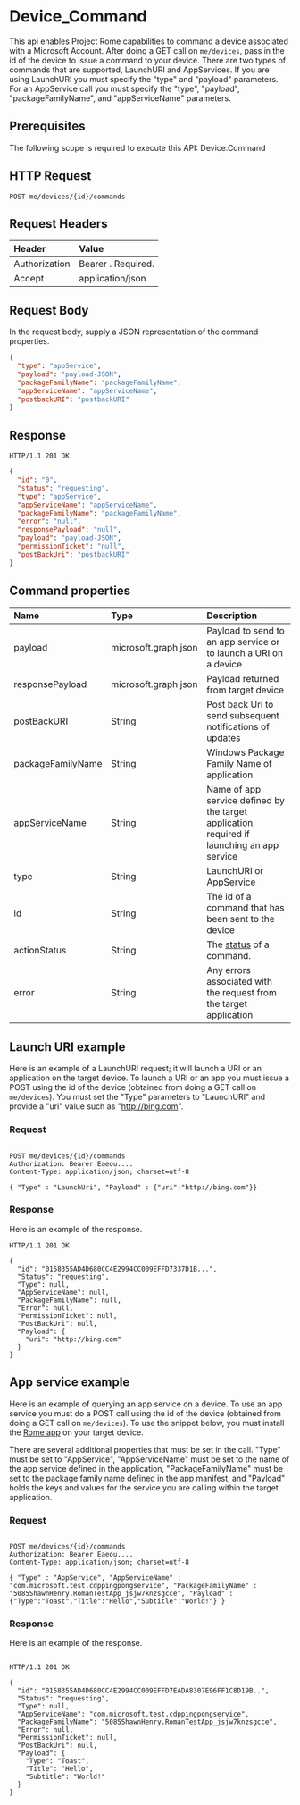 # Device_Command

This api enables Project Rome capabilities to command a device associated with a Microsoft Account. After doing a GET call on `me/devices`, pass in the id of the device to issue a command to your device. There are two types of commands that are supported, LaunchURI and AppServices. If you are using LaunchURI you must specify the "type" and "payload" parameters. For an AppService call you must specify the 
"type", "payload", "packageFamilyName", and "appServiceName" parameters.

## Prerequisites

The following scope is required to execute this API: Device.Command

## HTTP Request

<!-- { "blockType": "ignored" } -->

```http
POST me/devices/{id}/commands
```

## Request Headers


| Header |Value
|:----|:------|
|Authorization| Bearer <token>. Required. |
|Accept | application/json |


## Request Body

In the request body, supply a JSON representation of the command properties.

```json
{
  "type": "appService",
  "payload": "payload-JSON",
  "packageFamilyName": "packageFamilyName",
  "appServiceName": "appServiceName",
  "postbackURI": "postbackURI"
}
```

## Response

```http
HTTP/1.1 201 OK
```

```json
{
  "id": "0",
  "status": "requesting",
  "type": "appService",
  "appServiceName": "appServiceName",
  "packageFamilyName": "packageFamilyName",
  "error": "null",
  "responsePayload": "null",
  "payload": "payload-JSON",
  "permissionTicket": "null",
  "postBackUri": "postbackURI"
}
```
## Command properties 

|Name| Type | Description|
|:----|:------|:------|
payload | microsoft.graph.json| Payload to send to an app service or to launch a URI on a device |
responsePayload | microsoft.graph.json| Payload returned from target device |
postBackURI | String | Post back Uri to send subsequent notifications of updates |
packageFamilyName | String | Windows Package Family Name of application |
appServiceName | String | Name of app service defined by the target application, required if launching an app service |
type| String | LaunchURI or AppService |
id| String | The id of a command that has been sent to the device |
actionStatus | String | The [status](../resources/commandactionstatus.md) of a command. |
error| String| Any errors associated with the request from the target application |

## Launch URI example

Here is an example of a LaunchURI request; it will launch a URI or an application on the target device. To launch a URI or an app you must issue a POST using the id of the device (obtained from doing a GET call on `me/devices`). You must set the "Type" parameters to "LaunchURI" and provide a "uri" value such as "http://bing.com".

### Request

<!-- {
  "blockType": "request",
  "name": "post_command"
}-->

```http

POST me/devices/{id}/commands
Authorization: Bearer Eaeou....
Content-Type: application/json; charset=utf-8

{ "Type" : "LaunchUri", "Payload" : {"uri":"http://bing.com"}}

```

### Response 

Here is an example of the response.

<!-- {
  "blockType": "response",
  "truncated": false,
  "@odata.type": "microsoft.graph.commandobject",
  "isCollection": true
} -->

```http
HTTP/1.1 201 OK

{
  "id": "0158355AD4D680CC4E2994CC009EFFD7337D1B...",
  "Status": "requesting",
  "Type": null,
  "AppServiceName": null,
  "PackageFamilyName": null,
  "Error": null,
  "PermissionTicket": null,
  "PostBackUri": null,
  "Payload": {
    "uri": "http://bing.com"
  }
}

```


## App service example

Here is an example of querying an app service on a device. To use an app service you must do a POST call using the id of the device (obtained from doing a GET call on `me/devices`). To use the snippet below, you must install the [Rome app](https://aka.ms/romanapp) on your target device.

There are several additional properties that must be set in the call. "Type" must be set to "AppService", "AppServiceName" must be set to the name of the app service defined in the application, "PackageFamilyName" must be set to the package family name defined in the app manifest, and "Payload" holds the keys and values for the service you are calling within the target application.

### Request

<!-- {
  "blockType": "request",
  "name": "post_command"
}-->

```http

POST me/devices/{id}/commands
Authorization: Bearer Eaeou....
Content-Type: application/json; charset=utf-8

{ "Type" : "AppService", "AppServiceName" : "com.microsoft.test.cdppingpongservice", "PackageFamilyName" : "5085ShawnHenry.RomanTestApp_jsjw7knzsgcce", "Payload" : {"Type":"Toast","Title":"Hello","Subtitle":"World!"} }

```

### Response
Here is an example of the response.

<!-- {
  "blockType": "response",
  "truncated": false,
  "@odata.type": "microsoft.graph.commandobject",
  "isCollection": true
} -->


```http

HTTP/1.1 201 OK

{
  "id": "0158355AD4D680CC4E2994CC009EFFD7EADA8307E96FF1C8D19B..",
  "Status": "requesting",
  "Type": null,
  "AppServiceName": "com.microsoft.test.cdppingpongservice",
  "PackageFamilyName": "5085ShawnHenry.RomanTestApp_jsjw7knzsgcce",
  "Error": null,
  "PermissionTicket": null,
  "PostBackUri": null,
  "Payload": {
    "Type": "Toast",
    "Title": "Hello",
    "Subtitle": "World!"
  }
}

```
